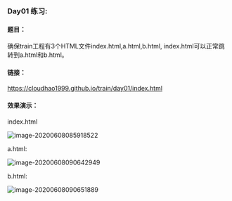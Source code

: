 ### Day01 练习:

#### 题目：

确保train工程有3个HTML文件index.html,a.html,b.html, index.html可以正常跳转到a.html和b.html。

#### 链接：

https://cloudhao1999.github.io/train/day01/index.html

#### 效果演示：

index.html

![image-20200608085918522](https://gitee.com/cyh199910/personal_picture_bed/raw/master/img/image-20200608085918522.png)

a.html:

![image-20200608090642949](https://gitee.com/cyh199910/personal_picture_bed/raw/master/img/image-20200608090642949.png)

b.html:

![image-20200608090651889](https://gitee.com/cyh199910/personal_picture_bed/raw/master/img/image-20200608090651889.png)